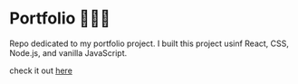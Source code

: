 # Portfolio 👩🏻‍💻

Repo dedicated to my portfolio project. I built this project usinf React, CSS, Node.js, and vanilla JavaScript.

check it out <a href="https://kattanaluz.github.io/portfolio1/">here</a>
